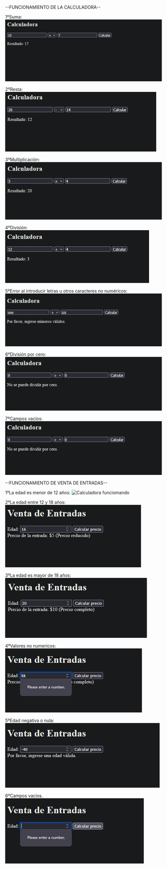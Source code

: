 --FUNCIONAMIENTO DE LA CALCULADORA--

1ºSuma: 
![Calculadora funciomando](img_calculadora/suma.png)

2ºResta:
![Calculadora funciomando](img_calculadora/resta.png)

3ºMultiplicación: 
![Calculadora funciomando](img_calculadora/multi.png)

4ºDivisión:
![Calculadora funciomando](img_calculadora/divi.png)

5ºError al introducir letras u otros caracteres no numéricos: 
![Calculadora funciomando](img_calculadora/letras.png)

6ºDivisión por cero:
![Calculadora funciomando](img_calculadora/dividirporcero.png)

7ºCampos vacíos: 
![Calculadora funciomando](img_calculadora/dividirporcero.png)


--FUNCIONAMIENTO DE VENTA DE ENTRADAS--

1ºLa edad es menor de 12 años:
![Calculadora funciomando](img_venta-entradas/edadmenorde12%20años.png)

2ºLa edad entre 12 y 18 años:
![Calculadora funciomando](img_venta-entradas/edadentre12y18.png)

3ºLa edad es mayor de 18 años:
![Calculadora funciomando](img_venta-entradas/mayora18.png)

4ºValores no numericos:
![Calculadora funciomando](img_venta-entradas/valoresnonumericos.png)

5ºEdad negativa o nula:
![Calculadora funciomando](img_venta-entradas/EdadNegativa.png)

6ºCampos vacíos.
![Calculadora funciomando](img_venta-entradas/camposvacios.png)
